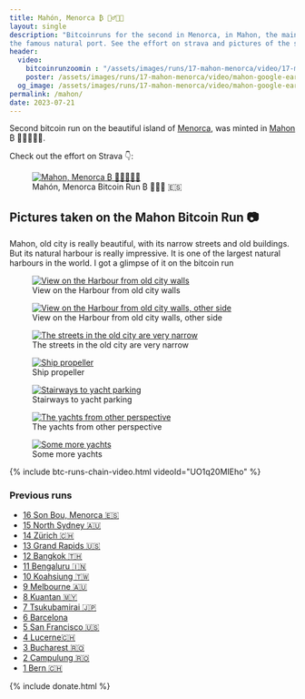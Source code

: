 ```yaml
---
title: Mahón, Menorca ₿ 🏃‍♂️🇪🇸
layout: single
description: "Bitcoinruns for the second in Menorca, in Mahon, the main city of the island with 
the famous natural port. See the effort on strava and pictures of the surroundings."
header:
  video:
    bitcoinrunzoomin : "/assets/images/runs/17-mahon-menorca/video/17-mahon-rotated-zoomin-low-1920x1080.m4v"
    poster: /assets/images/runs/17-mahon-menorca/video/mahon-google-earth-printscreen-60-rotation-1080p.jpeg
  og_image: /assets/images/runs/17-mahon-menorca/video/mahon-google-earth-printscreen-60-rotation-1080p.jpeg
permalink: /mahon/
date: 2023-07-21
---
```


Second bitcoin run on the beautiful island of [Menorca](https://www.spain.info/en/region/menorca-island/), was
minted in [Mahon](https://en.wikipedia.org/wiki/Mah%C3%B3n) ₿ 🏃🏿‍♂️🇪🇸.

Check out the effort on Strava 👇:

<figure class="image">
  <a href="https://www.strava.com/activities/9494733162" target="_blank">
    <img src="/assets/images/runs/17-mahon-menorca/page/strava-printscreen-normal-1500x900.jpeg" alt="Mahon, Menorca ₿ 🏃🏿‍♂️🇪🇸">
  </a>
  <figcaption>Mahón, Menorca Bitcoin Run ₿ 🏃🏿‍♂ 🇪🇸</figcaption>
</figure>

## Pictures taken on the Mahon Bitcoin Run 📷 ️

Mahon, old city is really beautiful, with its narrow streets and old buildings. But its natural harbour is really impressive.
It is one of the largest natural harbours in the world. I got a glimpse of it on the bitcoin run

<figure class="image">
  <a href="/assets/images/runs/17-mahon-menorca/city/1-1200x900-start-view-on-harbour.jpg">
    <img src="/assets/images/runs/17-mahon-menorca/city/1-1200x900-start-view-on-harbour.jpg" alt="View on the Harbour from old city walls">
  </a>
  <figcaption>View on the Harbour from old city walls</figcaption>
</figure>

<figure class="image">
  <a href="/assets/images/runs/17-mahon-menorca/city/2-1200x900-start-view-harbour-other-side.jpg">
    <img src="/assets/images/runs/17-mahon-menorca/city/2-1200x900-start-view-harbour-other-side.jpg" alt="View on the Harbour from old city walls, other side">
  </a>
  <figcaption>View on the Harbour from old city walls, other side</figcaption>
</figure>

<figure class="image">
  <a href="/assets/images/runs/17-mahon-menorca/city/3-1200x1600-narrow-streets.jpg">
    <img src="/assets/images/runs/17-mahon-menorca/city/3-1200x1600-narrow-streets.jpg" alt="The streets in the old city are very narrow">
  </a>
  <figcaption>The streets in the old city are very narrow</figcaption>
</figure>

<figure class="image">
  <a href="/assets/images/runs/17-mahon-menorca/city/4-1200x900-ship-propeller.jpg">
    <img src="/assets/images/runs/17-mahon-menorca/city/4-1200x900-ship-propeller.jpg" alt="Ship propeller">
  </a>
  <figcaption>Ship propeller</figcaption>
</figure>

<figure class="image">
  <a href="/assets/images/runs/17-mahon-menorca/city/5-1200x900-fishermens-golf.jpg">
    <img src="/assets/images/runs/17-mahon-menorca/city/5-1200x900-fishermens-golf.jpg" alt="Stairways to yacht parking">
  </a>
  <figcaption>Stairways to yacht parking</figcaption>
</figure>

<figure class="image">
  <a href="/assets/images/runs/17-mahon-menorca/city/6-1200x900-yachts.jpg">
    <img src="/assets/images/runs/17-mahon-menorca/city/6-1200x900-yachts.jpg" alt="The yachts from other perspective">
  </a>
  <figcaption>The yachts from other perspective</figcaption>
</figure>

<figure class="image">
  <a href="/assets/images/runs/17-mahon-menorca/city/7-1200x900-some-more-yachts.jpg">
    <img src="/assets/images/runs/17-mahon-menorca/city/7-1200x900-some-more-yachts.jpg" alt="Some more yachts">
  </a>
  <figcaption>Some more yachts</figcaption>
</figure>

{% include btc-runs-chain-video.html videoId="UO1q20MIEho" %}

### Previous runs

- [16 Son Bou, Menorca 🇪🇸](/son-bou)
- [15 North Sydney 🇦🇺](/north-sydney)
- [14 Zürich 🇨🇭](/zuerich)
- [13 Grand Rapids️ 🇺🇸](/grand-rapids)
- [12 Bangkok️ 🇹🇭](/bangkok)
- [11 Bengaluru 🇮🇳](/bengaluru)
- [10 Koahsiung 🇹🇼](/kaohsiung)
- [9 Melbourne 🇦🇺](/melbourne)
- [8 Kuantan 🇲🇾](/kuantan)
- [7 Tsukubamirai 🇯🇵](/tsukubamirai)
- [6 Barcelona](/barcelona)
- [5 San Francisco 🇺🇸](/san-francisco)
- [4 Lucerne🇨🇭](/lucerne)
- [3 Bucharest 🇷🇴](/bucharest)
- [2 Campulung 🇷🇴](/campulung)
- [1 Bern 🇨🇭](/bern)

{% include donate.html %}  
  
  
